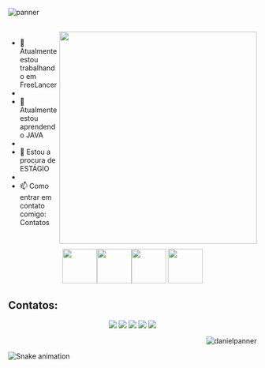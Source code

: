 
![panner](https://user-images.githubusercontent.com/33014753/218853833-f6277964-d5e3-40c9-9e88-a557457bc7d7.png)

<br>

<img align="right" width="400" height="430" src="https://user-images.githubusercontent.com/33014753/218898023-2cda8d10-23fb-4b3f-81b2-fbb04c29d092.jpg">

- 🔭 Atualmente estou trabalhando em FreeLancer
- 
- 🌱 Atualmente estou aprendendo JAVA
- 
- 👯 Estou a procura de ESTÁGIO
- 
- 📫 Como entrar em contato comigo: Contatos
<br>


<p align="center">
  <img width="70" height="70" src="https://cdn.jsdelivr.net/gh/devicons/devicon/icons/java/java-original-wordmark.svg"><img width="70" height="70" src="https://cdn.jsdelivr.net/gh/devicons/devicon/icons/javascript/javascript-plain.svg"><img width="70" height="70" src="https://cdn.jsdelivr.net/gh/devicons/devicon/icons/html5/html5-plain.svg">
<img width="70" height="70" src="https://cdn.jsdelivr.net/gh/devicons/devicon/icons/css3/css3-plain.svg">
</p> 




## Contatos:
<div align="center">
<a href="https://www.youtube.com/channel/UCRX9WXmEmEevlX9Up1c4Frw" target="_blank"><img src="https://img.shields.io/badge/YouTube-FF0000?style=for-the-badge&logo=youtube&logoColor=white" target="_blank"></a>
<a href="https://instagram.com/danielpaner" target="_blank"><img src="https://img.shields.io/badge/-Instagram-%23E4405F?style=for-the-badge&logo=instagram&logoColor=white" target="_blank"></a>
<a href="https://www.twitch.tv/seu-usuário-aqui" target="_blank"><img src="https://img.shields.io/badge/Twitch-9146FF?style=for-the-badge&logo=twitch&logoColor=white" target="_blank"></a>
<a href = "mailto:danielpaner@live.com"><img src="https://img.shields.io/badge/Gmail-D14836?style=for-the-badge&logo=gmail&logoColor=white" target="_blank"></a>
<a href="https://www.linkedin.com/in/daniel-souza-72a9b3231/" target="_blank"><img src="https://img.shields.io/badge/-LinkedIn-%230077B5?style=for-the-badge&logo=linkedin&logoColor=white" target="_blank"></a><p align="right"> <img src="https://komarev.com/ghpvc/?username=danielpanner&label=Profile%20views&color=0e75b6&style=flat" alt="danielpanner" /> </p>   
</div>


 ![Snake animation](https://github.com/DanielPanner/DanielPanner/blob/output/github-contribution-grid-snake.svg)




